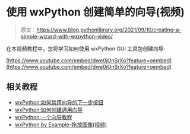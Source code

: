 # 使用 wxPython 创建简单的向导(视频)

> 原文：<https://www.blog.pythonlibrary.org/2021/09/10/creating-a-simple-wizard-with-wxpython-video/>

在本视频教程中，您将学习如何使用 wxPython GUI 工具包创建向导:

[https://www.youtube.com/embed/dwe0jUnSrXo?feature=oembed](https://www.youtube.com/embed/dwe0jUnSrXo?feature=oembed)

## 相关教程

*   [wxPython:如何禁用向导的下一步按钮](https://www.blog.pythonlibrary.org/2014/03/06/wxpython-how-to-disable-a-wizards-next-button/)
*   [wxPython:如何创建通用向导](https://www.blog.pythonlibrary.org/2014/03/06/wxpython-how-to-disable-a-wizards-next-button/)
*   [wxPython:一个向导教程](https://www.blog.pythonlibrary.org/2011/01/27/wxpython-a-wizard-tutorial/)
*   [wxPython by Example–拖放图像(视频)](https://www.blog.pythonlibrary.org/2020/09/29/wxpython-by-example-drag-and-drop-an-image-video/)